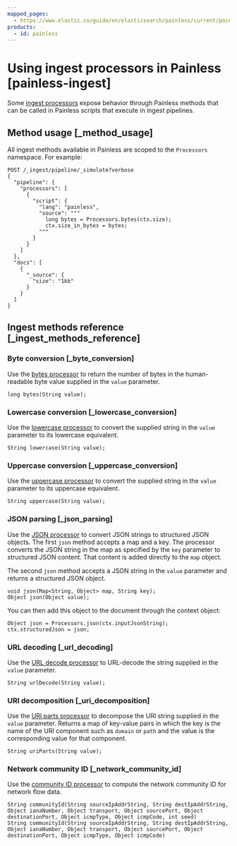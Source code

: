 ```yaml
---
mapped_pages:
  - https://www.elastic.co/guide/en/elasticsearch/painless/current/painless-ingest.html
products:
  - id: painless
---
```


# Using ingest processors in Painless [painless-ingest]

Some [ingest processors](/reference/enrich-processor/index.md) expose behavior through Painless methods that can be called in Painless scripts that execute in ingest pipelines.

## Method usage [_method_usage]

All ingest methods available in Painless are scoped to the `Processors` namespace. For example:

```console
POST /_ingest/pipeline/_simulate?verbose
{
  "pipeline": {
    "processors": [
      {
        "script": {
          "lang": "painless",
          "source": """
            long bytes = Processors.bytes(ctx.size);
            ctx.size_in_bytes = bytes;
          """
        }
      }
    ]
  },
  "docs": [
    {
      "_source": {
        "size": "1kb"
      }
    }
  ]
}
```


## Ingest methods reference [_ingest_methods_reference]

### Byte conversion [_byte_conversion]

Use the [bytes processor](/reference/enrich-processor/bytes-processor.md) to return the number of bytes in the human-readable byte value supplied in the `value` parameter.

```painless
long bytes(String value);
```


### Lowercase conversion [_lowercase_conversion]

Use the [lowercase processor](/reference/enrich-processor/lowercase-processor.md) to convert the supplied string in the `value` parameter to its lowercase equivalent.

```painless
String lowercase(String value);
```


### Uppercase conversion [_uppercase_conversion]

Use the [uppercase processor](/reference/enrich-processor/uppercase-processor.md) to convert the supplied string in the `value` parameter to its uppercase equivalent.

```painless
String uppercase(String value);
```


### JSON parsing [_json_parsing]

Use the [JSON processor](/reference/enrich-processor/json-processor.md) to convert JSON strings to structured JSON objects. The first `json` method accepts a map and a key. The processor converts the JSON string in the map as specified by the `key` parameter to structured JSON content. That content is added directly to the `map` object.

The second `json` method accepts a JSON string in the `value` parameter and returns a structured JSON object.

```painless
void json(Map<String, Object> map, String key);
Object json(Object value);
```

You can then add this object to the document through the context object:

```painless
Object json = Processors.json(ctx.inputJsonString);
ctx.structuredJson = json;
```


### URL decoding [_url_decoding]

Use the [URL decode processor](/reference/enrich-processor/urldecode-processor.md) to URL-decode the string supplied in the `value` parameter.

```painless
String urlDecode(String value);
```


### URI decomposition [_uri_decomposition]

Use the [URI parts processor](/reference/enrich-processor/uri-parts-processor.md) to decompose the URI string supplied in the `value` parameter. Returns a map of key-value pairs in which the key is the name of the URI component such as `domain` or `path` and the value is the corresponding value for that component.

```painless
String uriParts(String value);
```


### Network community ID [_network_community_id]

Use the [community ID processor](/reference/enrich-processor/community-id-processor.md) to compute the network community ID for network flow data.

```painless
String communityId(String sourceIpAddrString, String destIpAddrString, Object ianaNumber, Object transport, Object sourcePort, Object destinationPort, Object icmpType, Object icmpCode, int seed)
String communityId(String sourceIpAddrString, String destIpAddrString, Object ianaNumber, Object transport, Object sourcePort, Object destinationPort, Object icmpType, Object icmpCode)
```



